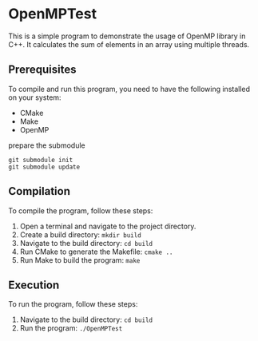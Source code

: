 # OpenMPTest
This is a simple program to demonstrate the usage of OpenMP library in C++. It calculates the sum of elements in an array using multiple threads.

## Prerequisites
To compile and run this program, you need to have the following installed on your system:

* CMake
* Make
* OpenMP

prepare the submodule
```
git submodule init
git submodule update
```
## Compilation
To compile the program, follow these steps:

1. Open a terminal and navigate to the project directory.
2. Create a build directory: ```mkdir build```
3. Navigate to the build directory: ```cd build```
4. Run CMake to generate the Makefile: ```cmake ..```
5. Run Make to build the program: ```make```

## Execution
To run the program, follow these steps:

1. Navigate to the build directory: ```cd build```
2. Run the program: ```./OpenMPTest```

